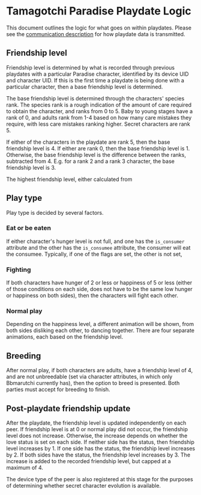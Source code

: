 Tamagotchi Paradise Playdate Logic
==================================

This document outlines the logic for what goes on within playdates. Please see
the [communication description](/protocols/playdate.md) for how playdate data
is transmitted.

## Friendship level

Friendship level is determined by what is recorded through previous playdates
with a particular Paradise character, identified by its device UID and character
UID. If this is the first time a playdate is being done with a particular
character, then a base friendship level is determined.

The base friendship level is determined through the characters' species rank.
The species rank is a rough indication of the amount of care required to
obtain the character, and ranks from 0 to 5. Baby to young stages have a rank of
0, and adults rank from 1-4 based on how many care mistakes they require, with
less care mistakes ranking higher. Secret characters are rank 5.

If either of the characters in the playdate are rank 5, then the base friendship
level is 4. If either are rank 0, then the base friendship level is 1.
Otherwise, the base friendship level is the difference between the ranks,
subtracted from 4. E.g. for a rank 2 and a rank 3 character, the base
friendship level is 3.

The highest friendship level, either calculated from 

## Play type

Play type is decided by several factors.

### Eat or be eaten

If either character's hunger level is not full, and one has the `is_consumer`
attribute and the other has the `is_consumee` attribute, the consumer will eat
the consumee. Typically, if one of the flags are set, the other is not set,

### Fighting

If both characters have hunger of 2 or less or happiness of 5 or less (either
of those conditions on each side, does not have to be the same low hunger or
happiness on both sides), then the characters will fight each other.

### Normal play

Depending on the happiness level, a different animation will be shown, from
both sides disliking each other, to dancing together. There are four separate
animations, each based on the friendship level.

## Breeding

After normal play, if both characters are adults, have a friendship level of 4,
and are not unbreedable (set via character attributes, in which only Bbmarutchi
currently has), then the option to breed is presented. Both parties must accept
for breeding to finish.

## Post-playdate friendship update

After the playdate, the friendship level is updated independently on each peer.
If friendship level is at 0 or normal play did not occur, the friendship level
does not increase. Otherwise, the increase depends on whether the love status
is set on each side. If neither side has the status, then friendship level
increases by 1. If one side has the status, the friendship level increases by
2. If both sides have the status, the friendship level increases by 3. The
increase is added to the recorded friendship level, but capped at a maximum of
4.

The device type of the peer is also registered at this stage for the purposes
of determining whether secret character evolution is available.
